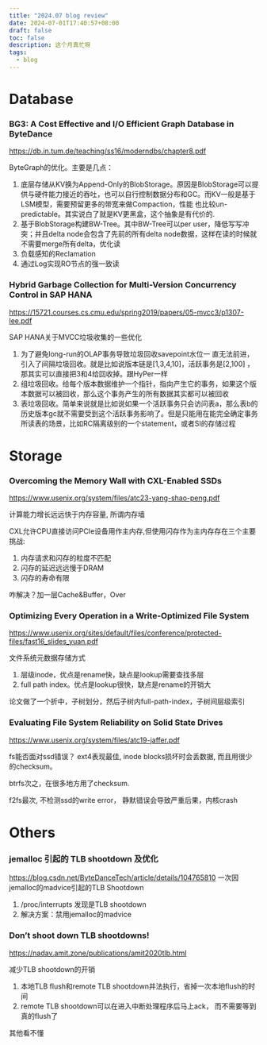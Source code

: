 ```yaml
---
title: "2024.07 blog review"
date: 2024-07-01T17:40:57+08:00
draft: false
toc: false
description: 这个月真忙呀
tags: 
  - blog
---
```


# Database

### BG3: A Cost Effective and I/O Efficient Graph Database in ByteDance
https://db.in.tum.de/teaching/ss16/moderndbs/chapter8.pdf

ByteGraph的优化。主要是几点：
  1. 底层存储从KV换为Append-Only的BlobStorage。原因是BlobStorage可以提供与硬件能力接近的吞吐，也可以自行控制数据分布和GC。而KV一般是基于LSM模型，需要预留更多的带宽来做Compaction，性能 也比较un-predictable。其实说白了就是KV更黑盒，这个抽象是有代价的.
  2. 基于BlobStorage构建BW-Tree。其中BW-Tree可以per user，降低写写冲突；并且delta node会包含了先前的所有delta node数据，这样在读的时候就不需要merge所有delta，优化读
  3. 负载感知的Reclamation
  4. 通过Log实现RO节点的强一致读
   
### Hybrid Garbage Collection for Multi-Version Concurrency Control in SAP HANA
https://15721.courses.cs.cmu.edu/spring2019/papers/05-mvcc3/p1307-lee.pdf

  SAP HANA关于MVCC垃圾收集的一些优化
  1. 为了避免long-run的OLAP事务导致垃圾回收savepoint水位一 直无法前进，引入了间隔垃圾回收。就是比如说版本链是[1,3,4,10]，活跃事务是[2,100] ，那其实可以直接把3和4给回收掉。跟HyPer一样
  2. 组垃圾回收。给每个版本数据维护一个指针，指向产生它的事务，如果这个版本数据可以被回收，那么这个事务产生的所有数据其实都可以被回收
  3. 表垃圾回收。简单来说就是比如说如果一个活跃事务只会访问表a，那么表b的历史版本gc就不需要受到这个活跃事务影响了。但是只能用在能完全确定事务所读表的场景，比如RC隔离级别的一个statement，或者SI的存储过程


# Storage

### Overcoming the Memory Wall with CXL-Enabled SSDs
https://www.usenix.org/system/files/atc23-yang-shao-peng.pdf

计算能力增长远远快于内存容量, 所谓内存墙

CXL允许CPU直接访问PCIe设备用作主内存,但使用闪存作为主内存存在三个主要挑战: 
1. 内存请求和闪存的粒度不匹配
2. 闪存的延迟远远慢于DRAM
3. 闪存的寿命有限

咋解决？加一层Cache&Buffer，Over

### Optimizing Every Operation in a Write-Optimized File System
https://www.usenix.org/sites/default/files/conference/protected-files/fast16_slides_yuan.pdf

文件系统元数据存储方式
1. 层级inode，优点是rename快，缺点是lookup需要查找多层
2. full path index。优点是lookup很快，缺点是rename的开销大

论文做了一个折中，子树划分，然后子树内full-path-index，子树间层级索引


### Evaluating	File	System	Reliability on	Solid	State	Drives
https://www.usenix.org/system/files/atc19-jaffer.pdf

fs能否面对ssd错误？ 
ext4表现最佳, inode blocks损坏时会丢数据, 而且用很少的checksum。

btrfs次之，在很多地方用了checksum.

f2fs最次, 不检测ssd的write error， 静默错误会导致严重后果，内核crash




# Others
### jemalloc 引起的 TLB shootdown 及优化
https://blog.csdn.net/ByteDanceTech/article/details/104765810
一次因jemalloc的madvice引起的TLB Shootdown
1. /proc/interrupts 发现是TLB shootdown
2. 解决方案：禁用jemalloc的madvice

### Don’t shoot down TLB shootdowns!
https://nadav.amit.zone/publications/amit2020tlb.html

减少TLB shootdown的开销

  1. 本地TLB flush和remote TLB shootdown并法执行，省掉一次本地flush的时间
  2. remote TLB shootdown可以在进入中断处理程序后马上ack， 而不需要等到真的flush了

其他看不懂